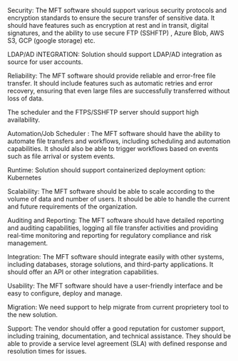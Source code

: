 
Security: The MFT software should support various security protocols and encryption standards to ensure the secure transfer of sensitive data. It should have features such as encryption at rest and in transit, digital signatures, and the ability to use secure FTP (SSHFTP) , Azure Blob, AWS S3, GCP (google storage) etc.

LDAP/AD iNTEGRATION: Solution should support LDAP/AD integration as source for user accounts.

Reliability: The MFT software should provide reliable and error-free file transfer. It should include features such as automatic retries and error recovery, ensuring that even large files are successfully transferred without loss of data.

The scheduler and the FTPS/SSHFTP server should support high availability.

Automation/Job Scheduler : The MFT software should have the ability to automate file transfers and workflows, including scheduling and automation capabilities. It should also be able to trigger workflows based on events such as file arrival or system events.

Runtime: Solution should support containerized deployment option: Kubernetes

Scalability: The MFT software should be able to scale according to the volume of data and number of users. It should be able to handle the current and future requirements of the organization.

Auditing and Reporting: The MFT software should have detailed reporting and auditing capabilities, logging all file transfer activities and providing real-time monitoring and reporting for regulatory compliance and risk management.

Integration: The MFT software should integrate easily with other systems, including databases, storage solutions, and third-party applications. It should offer an API or other integration capabilities.

Usability: The MFT software should have a user-friendly interface and be easy to configure, deploy and manage.

Migration:  We need support to help migrate from current proprietery tool to the new solution. 

Support: The vendor should offer a good reputation for customer support, including training, documentation, and technical assistance. They should be able to provide a service level agreement (SLA) with defined response and resolution times for issues.
